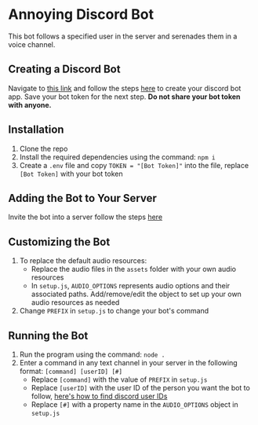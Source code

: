 # Annoying Discord Bot

This bot follows a specified user in the server and serenades them in a voice channel.

## Creating a Discord Bot

Navigate to [this link](https://discord.com/developers/applications) and follow the steps [here](https://discordpy.readthedocs.io/en/stable/discord.html#creating-a-bot-account) to create your discord bot app. Save your bot token for the next step. **Do not share your bot token with anyone.**

## Installation

1. Clone the repo
2. Install the required dependencies using the command: `npm i`
3. Create a `.env` file and copy `TOKEN = "[Bot Token]"` into the file, replace `[Bot Token]` with your bot token

## Adding the Bot to Your Server

Invite the bot into a server follow the steps [here](https://discordpy.readthedocs.io/en/stable/discord.html#inviting-your-bot)

## Customizing the Bot

1. To replace the default audio resources:
   - Replace the audio files in the `assets` folder with your own audio resources
   - In `setup.js`, `AUDIO_OPTIONS` represents audio options and their associated paths. Add/remove/edit the object to set up your own audio resources as needed
2. Change `PREFIX` in `setup.js` to change your bot's command

## Running the Bot

1. Run the program using the command: `node .`
2. Enter a command in any text channel in your server in the following format: `[command] [userID] [#]`
   - Replace `[command]` with the value of `PREFIX` in `setup.js`
   - Replace `[userID]` with the user ID of the person you want the bot to follow, [here's how to find discord user IDs](https://support.discord.com/hc/en-us/articles/206346498-Where-can-I-find-my-User-Server-Message-ID-)
   - Replace `[#]` with a property name in the `AUDIO_OPTIONS` object in `setup.js`
